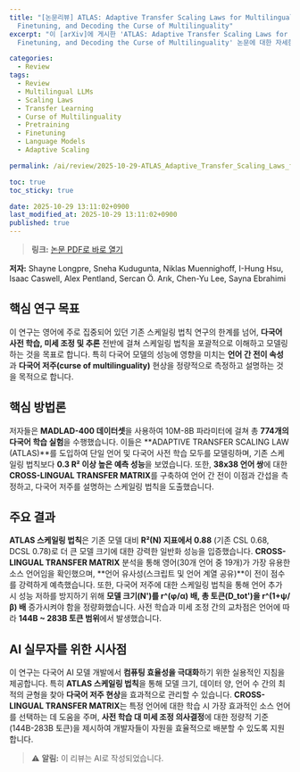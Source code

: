 ```yaml
---
title: "[논문리뷰] ATLAS: Adaptive Transfer Scaling Laws for Multilingual Pretraining,
  Finetuning, and Decoding the Curse of Multilinguality"
excerpt: "이 [arXiv]에 게시한 'ATLAS: Adaptive Transfer Scaling Laws for Multilingual Pretraining,
  Finetuning, and Decoding the Curse of Multilinguality' 논문에 대한 자세한 리뷰입니다."

categories:
  - Review
tags:
  - Review
  - Multilingual LLMs
  - Scaling Laws
  - Transfer Learning
  - Curse of Multilinguality
  - Pretraining
  - Finetuning
  - Language Models
  - Adaptive Scaling

permalink: /ai/review/2025-10-29-ATLAS_Adaptive_Transfer_Scaling_Laws_for_Multilingual_Pretraining_Finetuning_and_Decoding_the_Curse_of_Multilinguality/

toc: true
toc_sticky: true

date: 2025-10-29 13:11:02+0900
last_modified_at: 2025-10-29 13:11:02+0900
published: true
---
```

> **링크:** [논문 PDF로 바로 열기](https://arxiv.org/abs/2510.22037)

**저자:** Shayne Longpre, Sneha Kudugunta, Niklas Muennighoff, I-Hung Hsu, Isaac Caswell, Alex Pentland, Sercan Ö. Arık, Chen-Yu Lee, Sayna Ebrahimi



## 핵심 연구 목표
이 연구는 영어에 주로 집중되어 있던 기존 스케일링 법칙 연구의 한계를 넘어, **다국어 사전 학습, 미세 조정 및 추론** 전반에 걸쳐 스케일링 법칙을 포괄적으로 이해하고 모델링하는 것을 목표로 합니다. 특히 다국어 모델의 성능에 영향을 미치는 **언어 간 전이 속성**과 **다국어 저주(curse of multilinguality)** 현상을 정량적으로 측정하고 설명하는 것을 목적으로 합니다.

## 핵심 방법론
저자들은 **MADLAD-400 데이터셋**을 사용하여 10M-8B 파라미터에 걸쳐 총 **774개의 다국어 학습 실험**을 수행했습니다. 이들은 **ADAPTIVE TRANSFER SCALING LAW (ATLAS)**를 도입하여 단일 언어 및 다국어 사전 학습 모두를 모델링하며, 기존 스케일링 법칙보다 **0.3 R² 이상 높은 예측 성능**을 보였습니다. 또한, **38x38 언어 쌍**에 대한 **CROSS-LINGUAL TRANSFER MATRIX**를 구축하여 언어 간 전이 이점과 간섭을 측정하고, 다국어 저주를 설명하는 스케일링 법칙을 도출했습니다.

## 주요 결과
**ATLAS 스케일링 법칙**은 기존 모델 대비 **R²(N) 지표에서 0.88** (기존 CSL 0.68, DCSL 0.78)로 더 큰 모델 크기에 대한 강력한 일반화 성능을 입증했습니다. **CROSS-LINGUAL TRANSFER MATRIX** 분석을 통해 영어(30개 언어 중 19개)가 가장 유용한 소스 언어임을 확인했으며, **언어 유사성(스크립트 및 언어 계열 공유)**이 전이 점수를 강력하게 예측했습니다. 또한, 다국어 저주에 대한 스케일링 법칙을 통해 언어 추가 시 성능 저하를 방지하기 위해 **모델 크기(N')를 r^(φ/α) 배, 총 토큰(D_tot')을 r^(1+ψ/β) 배** 증가시켜야 함을 정량화했습니다. 사전 학습과 미세 조정 간의 교차점은 언어에 따라 **144B ~ 283B 토큰 범위**에서 발생했습니다.

## AI 실무자를 위한 시사점
이 연구는 다국어 AI 모델 개발에서 **컴퓨팅 효율성을 극대화**하기 위한 실용적인 지침을 제공합니다. 특히 **ATLAS 스케일링 법칙**을 통해 모델 크기, 데이터 양, 언어 수 간의 최적의 균형을 찾아 **다국어 저주 현상**을 효과적으로 관리할 수 있습니다. **CROSS-LINGUAL TRANSFER MATRIX**는 특정 언어에 대한 학습 시 가장 효과적인 소스 언어를 선택하는 데 도움을 주며, **사전 학습 대 미세 조정 의사결정**에 대한 정량적 기준(144B-283B 토큰)을 제시하여 개발자들이 자원을 효율적으로 배분할 수 있도록 지원합니다.

> ⚠️ **알림:** 이 리뷰는 AI로 작성되었습니다.